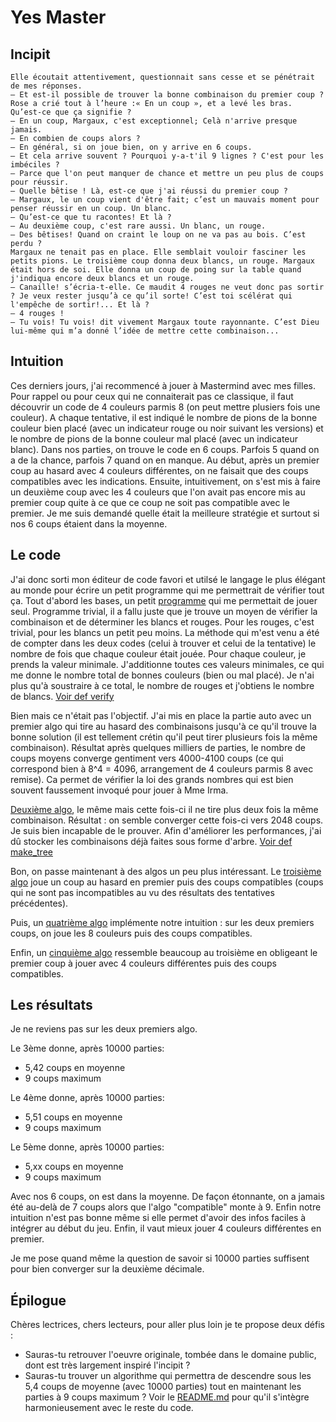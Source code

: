 Yes Master
==========

Incipit
-------

```Je lui donnai les explications le plus claires possible sur les nombreuses combinaisons, quatre couleurs différentes, une couleur doublée ou triplée, les pions blancs et rouges. 
Elle écoutait attentivement, questionnait sans cesse et se pénétrait de mes réponses.
— Et est-il possible de trouver la bonne combinaison du premier coup ? Rose a crié tout à l’heure :« En un coup », et a levé les bras. Qu’est-ce que ça signifie ?
— En un coup, Margaux, c'est exceptionnel; Celà n'arrive presque jamais.
— En combien de coups alors ?
— En général, si on joue bien, on y arrive en 6 coups.
— Et cela arrive souvent ? Pourquoi y-a-t'il 9 lignes ? C'est pour les imbéciles ?
— Parce que l'on peut manquer de chance et mettre un peu plus de coups pour réussir.
— Quelle bêtise ! Là, est-ce que j'ai réussi du premier coup ?
— Margaux, le un coup vient d'être fait; c’est un mauvais moment pour penser réussir en un coup. Un blanc.
— Qu’est-ce que tu racontes! Et là ?
— Au deuxième coup, c'est rare aussi. Un blanc, un rouge.
— Des bêtises! Quand on craint le loup on ne va pas au bois. C’est perdu ? 
Margaux ne tenait pas en place. Elle semblait vouloir fasciner les petits pions. Le troisième coup donna deux blancs, un rouge. Margaux était hors de soi. Elle donna un coup de poing sur la table quand j'indiqua encore deux blancs et un rouge.
— Canaille! s’écria-t-elle. Ce maudit 4 rouges ne veut donc pas sortir ? Je veux rester jusqu’à ce qu’il sorte! C’est toi scélérat qui l'empêche de sortir!... Et là ?
— 4 rouges !
— Tu vois! Tu vois! dit vivement Margaux toute rayonnante. C’est Dieu lui-même qui m’a donné l’idée de mettre cette combinaison...
```

Intuition
---------
Ces derniers jours, j'ai recommencé à jouer à Mastermind avec mes filles.
Pour rappel ou pour ceux qui ne connaiterait pas ce classique, il faut découvrir un code de 4 couleurs parmis 8 (on peut mettre plusiers fois une couleur). A chaque tentative, il est indiqué le nombre de pions de la bonne couleur bien placé (avec un indicateur rouge ou noir suivant les versions) et le nombre de pions de la bonne couleur mal placé (avec un indicateur blanc).
Dans nos parties, on trouve le code en 6 coups. Parfois 5 quand on a de la chance, parfois 7 quand on en manque.
Au début, après un premier coup au hasard avec 4 couleurs différentes, on ne faisait que des coups compatibles avec les indications. Ensuite, intuitivement, on s'est mis à faire un deuxième coup avec les 4 couleurs que l'on avait pas encore mis au premier coup quite à ce que ce coup ne soit pas compatible avec le premier. Je me suis demandé quelle était la meilleure stratégie et surtout si nos 6 coups étaient dans la moyenne.

Le code
-------
J'ai donc sorti mon éditeur de code favori et utilsé le langage le plus élégant au monde pour écrire un petit programme qui me permettrait de vérifier tout ça. Tout d'abord les bases, un petit [programme](https://github.com/matteli/yesmaster/blob/master/yesmaster/yesmaster.py) qui me permettait de jouer seul. Programme trivial, il a fallu juste que je trouve un moyen de vérifier la combinaison et de déterminer les blancs et rouges.
Pour les rouges, c'est trivial, pour les blancs un petit peu moins. La méthode qui m'est venu a été de compter dans les deux codes (celui à trouver et celui de la tentative) le nombre de fois que chaque couleur était jouée. Pour chaque couleur, je prends la valeur minimale. J'additionne toutes ces valeurs minimales, ce qui me donne le nombre total de bonnes couleurs (bien ou mal placé). Je n'ai plus qu'à soustraire à ce total, le nombre de rouges et j'obtiens le nombre de blancs. [Voir def verify](https://github.com/matteli/yesmaster/blob/master/yesmaster/utils.py)

Bien mais ce n'était pas l'objectif. J'ai mis en place la partie auto avec un premier algo qui tire au hasard des combinaisons jusqu'à ce qu'il trouve la bonne solution (il est tellement crétin qu'il peut tirer plusieurs fois la même combinaison). Résultat après quelques milliers de parties, le nombre de coups moyens converge gentiment vers 4000-4100 coups (ce qui correspond bien à 8^4 = 4096, arrangement de 4 couleurs parmis 8 avec remise). Ca permet de vérifier la loi des grands nombres qui est bien souvent faussement invoqué pour jouer à Mme Irma.

[Deuxième algo](https://github.com/matteli/yesmaster/blob/master/yesmaster/algo/random_no_repeat.py), le même mais cette fois-ci il ne tire plus deux fois la même combinaison. Résultat : on semble converger cette fois-ci vers 2048 coups. Je suis bien incapable de le prouver. Afin d'améliorer les performances, j'ai dû stocker les combinaisons déjà faites sous forme d'arbre. [Voir def make_tree](https://github.com/matteli/yesmaster/blob/master/yesmaster/utils.py)

Bon, on passe maintenant à des algos un peu plus intéressant. Le [troisième algo](https://github.com/matteli/yesmaster/blob/master/yesmaster/algo/compatible.py) joue un coup au hasard en premier puis des coups compatibles (coups qui ne sont pas incompatibles au vu des résultats des tentatives précédentes).

Puis, un [quatrième algo](https://github.com/matteli/yesmaster/blob/master/yesmaster/algo/compatible_8in2.py) implémente notre intuition : sur les deux premiers coups, on joue les 8 couleurs puis des coups compatibles.

Enfin, un [cinquième algo](https://github.com/matteli/yesmaster/blob/master/yesmaster/algo/compatible_4in1.py) ressemble beaucoup au troisième en obligeant le premier coup à jouer avec 4 couleurs différentes puis des coups compatibles.

Les résultats
-------------
Je ne reviens pas sur les deux premiers algo.

Le 3ème donne, après 10000 parties:
- 5,42 coups en moyenne
- 9 coups maximum

Le 4ème donne, après 10000 parties:
- 5,51 coups en moyenne
- 9 coups maximum

Le 5ème donne, après 10000 parties:
- 5,xx coups en moyenne
- 9 coups maximum

Avec nos 6 coups, on est dans la moyenne. De façon étonnante, on a jamais été au-delà de 7 coups alors que l'algo "compatible" monte à 9. Enfin notre intuition n'est pas bonne même si elle permet d'avoir des infos faciles à intégrer au début du jeu. Enfin, il vaut mieux jouer 4 couleurs différentes en premier.

Je me pose quand même la question de savoir si 10000 parties suffisent pour bien converger sur la deuxième décimale.

Épilogue
--------
Chères lectrices, chers lecteurs, pour aller plus loin je te propose deux défis :
- Sauras-tu retrouver l'oeuvre originale, tombée dans le domaine public, dont est très largement inspiré l'incipit ?
- Sauras-tu trouver un algorithme qui permettra de descendre sous les 5,4 coups de moyenne (avec 10000 parties) tout en maintenant les parties à 9 coups maximum ? Voir le [README.md](https://github.com/matteli/yesmaster/blob/master/README.md) pour qu'il s'intègre harmonieusement avec le reste du code.